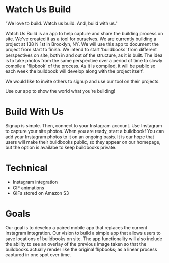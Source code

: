 Watch Us Build
========

"We love to build.  Watch us build.  And, build with us." 

Watch Us Build is an app to help capture and share the building process on site.  We've created it as a tool for ourselves.  We are currently building a project at 138 N 1st in Brooklyn, NY.  We will use this app to document the project from start to finish.  We intend to start 'buildbooks' from different perspectives on site, both in and out of the structure, as it is built.  The idea is to take photos from the same perspective over a period of time to slowly compile a 'flipbook' of the process.  As it is compiled, it will be public so each week the buildbook will develop along with the project itself.

We would like to invite others to signup and use our tool on their projects. 

Use our app to show the world what you're building! 

Build With Us
========  

Signup is simple.  Then, connect to your Instagram account.  Use Instagram to capture your site photos. When you are ready, start a buildbook!  You can add your Instagram photos to it on an ongoing basis.  It is our hope that users will make their buildbooks public, so they appear on our homepage, but the option is availabe to keep buildbooks private.

Technical
========

- Instagram integration
- GIF animations
- GIFs stored on Amazon S3

Goals
========

Our goal is to develop a paired mobile app that replaces the current Instagram integration.  Our vision to build a simple app that allows users to save locations of buildbooks on site.  The app functionality will also include the ability to see an overlay of the previous image taken so that the buildbooks actually render like the original flipbooks; as a linear process captured in one spot over time.